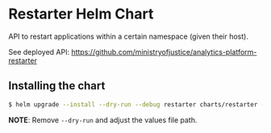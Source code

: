 # Restarter Helm Chart

API to restart applications within a certain namespace (given their host).

See deployed API: https://github.com/ministryofjustice/analytics-platform-restarter

## Installing the chart

```bash
$ helm upgrade --install --dry-run --debug restarter charts/restarter --namespace apps-prod
```

**NOTE**: Remove `--dry-run` and adjust the values file path.
